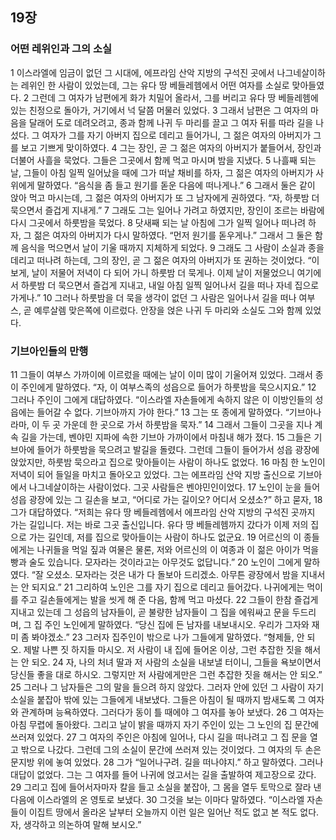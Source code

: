 ## 19장
### 어떤 레위인과 그의 소실
1 이스라엘에 임금이 없던 그 시대에, 에프라임 산악 지방의 구석진 곳에서 나그네살이하는 레위인 한 사람이 있었는데, 그는 유다 땅 베들레헴에서 어떤 여자를 소실로 맞아들였다.
2 그런데 그 여자가 남편에게 화가 치밀어 올라서, 그를 버리고 유다 땅 베들레헴에 있는 친정으로 돌아가, 거기에서 넉 달쯤 머물러 있었다.
3 그래서 남편은 그 여자의 마음을 달래어 도로 데려오려고, 종과 함께 나귀 두 마리를 끌고 그 여자 뒤를 따라 길을 나섰다. 그 여자가 그를 자기 아버지 집으로 데리고 들어가니, 그 젊은 여자의 아버지가 그를 보고 기쁘게 맞이하였다.
4 그는 장인, 곧 그 젊은 여자의 아버지가 붙들어서, 장인과 더불어 사흘을 묵었다. 그들은 그곳에서 함께 먹고 마시며 밤을 지냈다.
5 나흘째 되는 날, 그들이 아침 일찍 일어났을 때에 그가 떠날 채비를 하자, 그 젊은 여자의 아버지가 사위에게 말하였다. “음식을 좀 들고 원기를 돋운 다음에 떠나게나.”
6 그래서 둘은 같이 앉아 먹고 마시는데, 그 젊은 여자의 아버지가 또 그 남자에게 권하였다. “자, 하룻밤 더 묵으면서 즐겁게 지내게.”
7 그래도 그는 일어나 가려고 하였지만, 장인이 조르는 바람에 다시 그곳에서 하룻밤을 묵었다.
8 닷새째 되는 날 아침에 그가 일찍 일어나 떠나려 하자, 그 젊은 여자의 아버지가 다시 말하였다. “먼저 원기를 돋우게나.” 그래서 그 둘은 함께 음식을 먹으면서 날이 기울 때까지 지체하게 되었다.
9 그래도 그 사람이 소실과 종을 데리고 떠나려 하는데, 그의 장인, 곧 그 젊은 여자의 아버지가 또 권하는 것이었다. “이보게, 날이 저물어 저녁이 다 되어 가니 하룻밤 더 묵게나. 이제 날이 저물었으니 여기에서 하룻밤 더 묵으면서 즐겁게 지내고, 내일 아침 일찍 일어나서 길을 떠나 자네 집으로 가게나.”
10 그러나 하룻밤을 더 묵을 생각이 없던 그 사람은 일어나서 길을 떠나 여부스, 곧 예루살렘 맞은쪽에 이르렀다. 안장을 얹은 나귀 두 마리와 소실도 그와 함께 있었다.
### 기브아인들의 만행
11 그들이 여부스 가까이에 이르렀을 때에는 날이 이미 많이 기울어져 있었다. 그래서 종이 주인에게 말하였다. “자, 이 여부스족의 성읍으로 들어가 하룻밤을 묵으시지요.”
12 그러나 주인이 그에게 대답하였다. “이스라엘 자손들에게 속하지 않은 이 이방인들의 성읍에는 들어갈 수 없다. 기브아까지 가야 한다.”
13 그는 또 종에게 말하였다. “기브아나 라마, 이 두 곳 가운데 한 곳으로 가서 하룻밤을 묵자.”
14 그래서 그들이 그곳을 지나 계속 길을 가는데, 벤야민 지파에 속한 기브아 가까이에서 마침내 해가 졌다.
15 그들은 기브아에 들어가 하룻밤을 묵으려고 발길을 돌렸다. 그런데 그들이 들어가서 성읍 광장에 앉았지만, 하룻밤 묵으라고 집으로 맞아들이는 사람이 하나도 없었다.
16 마침 한 노인이 저녁이 되어 들일을 마치고 돌아오고 있었다. 그는 에프라임 산악 지방 출신으로 기브아에서 나그네살이하는 사람이었다. 그곳 사람들은 벤야민인이었다.
17 노인이 눈을 들어 성읍 광장에 있는 그 길손을 보고, “어디로 가는 길이오? 어디서 오셨소?” 하고 묻자,
18 그가 대답하였다. “저희는 유다 땅 베들레헴에서 에프라임 산악 지방의 구석진 곳까지 가는 길입니다. 저는 바로 그곳 출신입니다. 유다 땅 베들레헴까지 갔다가 이제 저의 집으로 가는 길인데, 저를 집으로 맞아들이는 사람이 하나도 없군요.
19 어르신의 이 종들에게는 나귀들을 먹일 짚과 여물은 물론, 저와 어르신의 이 여종과 이 젊은 아이가 먹을 빵과 술도 있습니다. 모자라는 것이라고는 아무것도 없답니다.”
20 노인이 그에게 말하였다. “잘 오셨소. 모자라는 것은 내가 다 돌보아 드리겠소. 아무튼 광장에서 밤을 지내서는 안 되지요.”
21 그리하여 노인은 그를 자기 집으로 데리고 들어갔다. 나귀에게는 먹이를 주고 길손들에게는 발을 씻게 해 준 다음, 함께 먹고 마셨다.
22 그들이 한참 즐겁게 지내고 있는데 그 성읍의 남자들이, 곧 불량한 남자들이 그 집을 에워싸고 문을 두드리며, 그 집 주인 노인에게 말하였다. “당신 집에 든 남자를 내보내시오. 우리가 그자와 재미 좀 봐야겠소.”
23 그러자 집주인이 밖으로 나가 그들에게 말하였다. “형제들, 안 되오. 제발 나쁜 짓 하지들 마시오. 저 사람이 내 집에 들어온 이상, 그런 추잡한 짓을 해서는 안 되오.
24 자, 나의 처녀 딸과 저 사람의 소실을 내보낼 터이니, 그들을 욕보이면서 당신들 좋을 대로 하시오. 그렇지만 저 사람에게만은 그런 추잡한 짓을 해서는 안 되오.”
25 그러나 그 남자들은 그의 말을 들으려 하지 않았다. 그러자 안에 있던 그 사람이 자기 소실을 붙잡아 밖에 있는 그들에게 내보냈다. 그들은 아침이 될 때까지 밤새도록 그 여자와 관계하며 능욕하였다. 그러다가 동이 틀 때에야 그 여자를 놓아 보냈다.
26 그 여자는 아침 무렵에 돌아왔다. 그리고 날이 밝을 때까지 자기 주인이 있는 그 노인의 집 문간에 쓰러져 있었다.
27 그 여자의 주인은 아침에 일어나, 다시 길을 떠나려고 그 집 문을 열고 밖으로 나갔다. 그런데 그의 소실이 문간에 쓰러져 있는 것이었다. 그 여자의 두 손은 문지방 위에 놓여 있었다.
28 그가 “일어나구려. 길을 떠나야지.” 하고 말하였다. 그러나 대답이 없었다. 그는 그 여자를 들어 나귀에 얹고서는 길을 출발하여 제고장으로 갔다.
29 그리고 집에 들어서자마자 칼을 들고 소실을 붙잡아, 그 몸을 열두 토막으로 잘라 낸 다음에 이스라엘의 온 영토로 보냈다.
30 그것을 보는 이마다 말하였다. “이스라엘 자손들이 이집트 땅에서 올라온 날부터 오늘까지 이런 일은 일어난 적도 없고 본 적도 없다. 자, 생각하고 의논하여 말해 보시오.”
